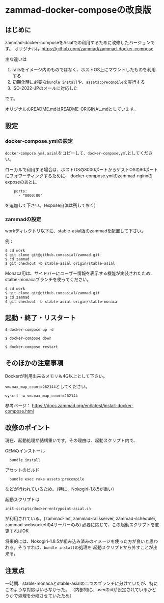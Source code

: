 # zammad-docker-composeの改良版

## はじめに

zammad-docker-composeをAsialでの利用するために改修したバージョンです。
オリジナルは
https://github.com/zammad/zammad-docker-compose

主な違いは

1. railsをイメージ内のものではなく、ホストOS上にマウントしたものを利用する
2. 初期化時に必要な`bundle install`や、`assets:precompile`を実行する
3. ISO-2022-JPのメールに対応した

です。

オリジナルのREADME.mdはREADME-ORIGINAL.mdとしています。

## 設定

### docker-compose.ymlの設定

`docker-compose.yml.asial`をコピーして、`docker-compose.yml`としてください。

ローカルで利用する場合は、ホストOSの8000ポートからゲストOSの80ポートにフォワーティングするために、
docker-compose.ymlのzammad-nginxのexposeのあとに

```
    ports:
      - "8000:80"
```

を追加して下さい。(expose自体は残しておく)

### zammadの設定

workディレクトリ以下に、stable-asial版のzammadを配置して下さい。

例：

```
$ cd work
$ git clone git@github.com:asial/zammad.git
$ cd zammad
$ git checkout -b stable-asial origin/stable-asial
```

Monaca用は、サイドバーにユーザー情報を表示する機能が実装されたため、stalbe-monacaブランチを使ってください。

```
$ cd work
$ git clone git@github.com:asial/zammad.git
$ cd zammad
$ git checkout -b stable-asial origin/stable-monaca
```

## 起動・終了・リスタート

```
$ docker-compose up -d
```

```
$ docker-compose down
```

```
$ docker-compose restart
```

## そのほかの注意事項

Dockerが利用出来るメモリも4G以上として下さい。

`vm.max_map_count=262144`としてください。

```
sysctl -w vm.max_map_count=262144
```

参考ページ：
https://docs.zammad.org/en/latest/install-docker-compose.html


## 改修のポイント

現在、起動処理が結構重いです。その理由は、起動スクリプト内で、

GEMのインストール
```
  bundle install
```

アセットのビルド
```
  bundle exec rake assets:precompile
```

などが行われているため。（特に、Nokogiri-1.8.5が重い）

起動スクリプトは
```
init-scripts/docker-entrypoint-asial.sh
```
が利用されている。(zammad-init, zammad-railsserver, zammad-scheduler, zammad-websocketの4サーバーのみ)
必要に応じて、この起動スクリプトを変更すればOK

将来的には、Nokogiri-1.8.5が組み込み済みのイメージを使った方が良いと思われる。そうすれば、`bundle install`の処理を
起動スクリプトから外すことが出来る。

## 注意点

一時期、stable-monacaとstable-asialの二つのブランチに分けていたが、特にこのような対応はいらなかった。
（内部的に、userのidが設定されているかどうかで処理を分岐させていたため）
<!-- stable-monacaとstable-asialで二つのブランチに別れているため(2019/05/16)、今後の
メンテナンスではcherry-pickなどで他方の修正を取り込むこと。

なお、将来的には、環境変数などで、サイドバーの表示を切り分けられるようにしたい。
（rubyでは、環境変数を読み込めるが、Coffee Scriptでは環境変数を取り込めないため、
現状ではmonacaとasialで別々になってしまっている)
 -->

